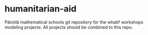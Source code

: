 # humanitarian-aid
Päivölä mathematical schools git repository for the whatif workshops modeling projects. All projects should be combined to this repo.
